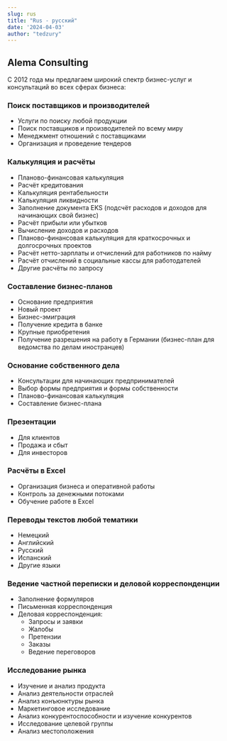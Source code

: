 ```yaml
---
slug: rus
title: "Rus - русский"
date: '2024-04-03'
author: "tedzury"
---
```


<section className="contentSectionWrapper">
      <h1 className="text-center text-lg lg:font-extrabold">Alema Consulting</h1>
      <p className="mt-5 text-center text-lg lg:font-extrabold">
        С 2012 года мы предлагаем широкий спектр бизнес-услуг и консультаций во всех сферах бизнеса:
      </p>
      <div className="ml-5 mt-5 sm:mt-10">
        <h3 className="checkmarkedHeader">Поиск поставщиков и производителей</h3>
        <ul className="contentUL">
          <li>Услуги по поиску любой продукции</li>
          <li>Поиск поставщиков и производителей по всему миру</li>
          <li>Менеджмент отношений с поставщиками</li>
          <li>Организация и проведение тендеров</li>
        </ul>
      </div>
      <div className="ml-5 mt-5">
        <h3 className="checkmarkedHeader">Калькуляция и расчёты</h3>
        <ul className="contentUL">
          <li>Планово-финансовая калькуляция</li>
          <li>Расчёт кредитования</li>
          <li>Калькуляция рентабельности</li>
          <li>Калькуляция ликвидности</li>
          <li>Заполнение документа EKS (подсчёт расходов и доходов для начинающих свой бизнес)</li>
          <li>Расчёт прибыли или убытков</li>
          <li>Вычисление доходов и расходов</li>
          <li>Планово-финансовая калькуляция для краткосрочных и долгосрочных проектов</li>
          <li>Расчёт нетто-зарплаты и отчислений для работников по найму</li>
          <li>Расчёт отчислений в социальные кассы для работодателей</li>
          <li>Другие расчёты по запросу</li>
        </ul>
      </div>
      <div className="ml-5 mt-5">
        <h3 className="checkmarkedHeader">Составление бизнес-планов</h3>
        <ul className="contentUL">
          <li>Основание предприятия</li>
          <li>Новый проект</li>
          <li>Бизнес-эмиграция</li>
          <li>Получение кредита в банке</li>
          <li>Крупные приобретения</li>
          <li>
            Получение разрешения на работу в Германии (бизнес-план для ведомства по делам
            иностранцев)
          </li>
        </ul>
      </div>
      <div className="ml-5 mt-5">
        <h3 className="checkmarkedHeader">Основание собственного дела</h3>
        <ul className="contentUL">
          <li>Консультации для начинающих предпринимателей</li>
          <li>Выбор формы предприятия и формы собственности</li>
          <li>Планово-финансовая калькуляция</li>
          <li>Составление бизнес-плана</li>
        </ul>
      </div>
      <div className="ml-5 mt-5">
        <h3 className="checkmarkedHeader">Презентации</h3>
        <ul className="contentUL">
          <li>Для клиентов</li>
          <li>Продажа и сбыт</li>
          <li>Для инвесторов</li>
        </ul>
      </div>
      <div className="ml-5 mt-5">
        <h3 className="checkmarkedHeader">Расчёты в Excel</h3>
        <ul className="contentUL">
          <li>Организация бизнеса и оперативной работы</li>
          <li>Контроль за денежными потоками</li>
          <li>Обучение работе в Excel</li>
        </ul>
      </div>
      <div className="ml-5 mt-5">
        <h3 className="checkmarkedHeader">Переводы текстов любой тематики</h3>
        <ul className="contentUL">
          <li>Немецкий</li>
          <li>Английский</li>
          <li>Русский</li>
          <li>Испанский</li>
          <li>Другие языки</li>
        </ul>
      </div>
      <div className="ml-5 mt-5">
        <h3 className="checkmarkedHeader">Ведение частной переписки и деловой корреспонденции</h3>
        <ul className="contentUL">
          <li>Заполнение формуляров</li>
          <li>Письменная корреспонденция</li>
          <li>
            Деловая корреспонденция:
            <ul className="contentUL">
              <li>Запросы и заявки</li>
              <li>Жалобы</li>
              <li>Претензии</li>
              <li>Заказы</li>
              <li>Ведение переговоров</li>
            </ul>
          </li>
        </ul>
      </div>
      <div className="ml-5 mt-5">
        <h3 className="checkmarkedHeader">Исследование рынка</h3>
        <ul className="contentUL">
          <li>Изучение и анализ продукта</li>
          <li>Анализ деятельности отраслей</li>
          <li>Анализ конъюнктуры рынка</li>
          <li>Маркетинговое исследование</li>
          <li>Анализ конкурентоспособности и изучение конкурентов</li>
          <li>Исследование целевой группы</li>
          <li>Анализ местоположения</li>
        </ul>
      </div>
    </section>
